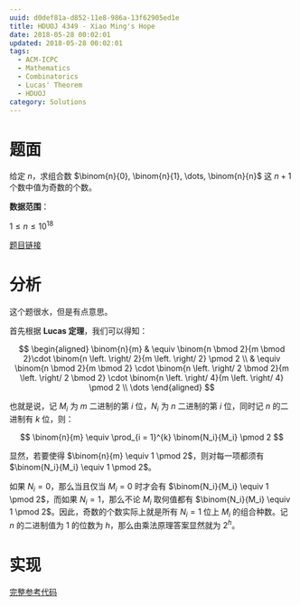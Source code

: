 ```yaml
---
uuid: d0def81a-d852-11e8-986a-13f62905ed1e
title: HDUOJ 4349 - Xiao Ming's Hope
date: 2018-05-28 00:02:01
updated: 2018-05-28 00:02:01
tags: 
  - ACM-ICPC
  - Mathematics
  - Combinatorics
  - Lucas' Theorem
  - HDUOJ
category: Solutions
---
```


# 题面

给定 $n$，求组合数 $\binom{n}{0}, \binom{n}{1}, \dots, \binom{n}{n}$ 这 $n + 1$ 个数中值为奇数的个数。

**数据范围**：

$1 \le n \le 10^{18}$

[题目链接](http://acm.hdu.edu.cn/showproblem.php?pid=4349)

# 分析

这个题很水，但是有点意思。

首先根据 **Lucas 定理**，我们可以得知：

$$
\begin{aligned}
\binom{n}{m} & \equiv \binom{n \bmod 2}{m \bmod 2}\cdot \binom{n \left. \right/ 2}{m \left. \right/ 2} \pmod 2 \\
& \equiv \binom{n \bmod 2}{m \bmod 2} \cdot \binom{n \left. \right/ 2 \bmod 2}{m \left. \right/ 2 \bmod 2} \cdot \binom{n \left. \right/ 4}{m \left. \right/ 4} \pmod 2 \\
\dots
\end{aligned}
$$

也就是说，记 $M_i$ 为 $m$ 二进制的第 $i$ 位，$N_i$ 为 $n$ 二进制的第 $i$ 位，同时记 $n$ 的二进制有 $k$ 位，则：

$$
\binom{n}{m} \equiv \prod_{i = 1}^{k} \binom{N_i}{M_i} \pmod 2
$$

显然，若要使得 $\binom{n}{m} \equiv 1 \pmod 2$，则对每一项都须有 $\binom{N_i}{M_i} \equiv 1 \pmod 2$。

如果 $N_i = 0$，那么当且仅当 $M_i = 0$ 时才会有 $\binom{N_i}{M_i} \equiv 1 \pmod 2$，而如果 $N_i = 1$，那么不论 $M_i$ 取何值都有 $\binom{N_i}{M_i} \equiv 1 \pmod 2$。因此，奇数的个数实际上就是所有 $N_i = 1$ 位上 $M_i$ 的组合种数。记 $n$ 的二进制值为 $1$ 的位数为 $h$，那么由乘法原理答案显然就为 $2^{h}$。

# 实现

[完整参考代码](https://github.com/codgician/ACM-ICPC/blob/master/HDUOJ/4349/combinatorics_lucas.cpp)